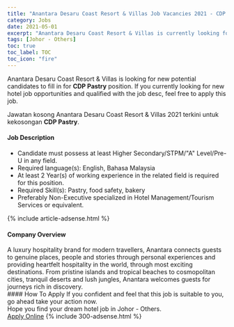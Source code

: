 ```yaml
---
title: "Anantara Desaru Coast Resort & Villas Job Vacancies 2021 - CDP Pastry" 
category: Jobs 
date: 2021-05-01 
excerpt: "Anantara Desaru Coast Resort & Villas is currently looking for suitable person to fill in the CDP Pastry which positioned at Johor - Others" 
tags: [Johor - Others] 
toc: true 
toc_label: TOC 
toc_icon: "fire" 
--- 
```


<p>Anantara Desaru Coast Resort & Villas is looking for new potential candidates to fill in for <b>CDP Pastry</b> position. If you currently looking for new hotel job opportunities and qualified with the job desc, feel free to apply this job.
</p>Jawatan kosong Anantara Desaru Coast Resort & Villas 2021 terkini untuk kekosongan <b>CDP Pastry</b>. 
<div><div><h4>Job Description</h4></div><div><div><span><div><ul><li>Candidate must possess at least Higher Secondary/STPM/"A" Level/Pre-U&#160;in any field.</li><li>Required language(s):&#160;English, Bahasa Malaysia</li><li>At least 2&#160;Year(s) of working experience in the related field is required for this position.</li><li>Required Skill(s): Pastry, food safety, bakery</li><li>Preferably Non-Executive specialized in Hotel Management/Tourism Services or equivalent.</li></ul></div></span></div></div></div> 
{% include article-adsense.html %} 
<div><div><h4>Company Overview</h4></div><div><div><span><div><div>A luxury hospitality brand for modern travellers, Anantara connects guests to genuine places, people and stories through personal experiences and providing heartfelt hospitality in the world, through most exciting destinations. From pristine islands and tropical beaches to cosmopolitan cities, tranquil deserts and lush jungles, Anantara welcomes guests for journeys rich in discovery.</div></div></span></div></div></div> 
#### How To Apply 
If you confident and feel that this job is suitable to you, go ahead take your action now. <br/> 
Hope you find your dream hotel job in Johor - Others. <br/> 
<a href="https://www.jobstreet.com.my/en/job/cdp-pastry-4554303?jobId=jobstreet-my-job-4554303" class="btn btn--info" target="_blank" rel="nofollow noopenner">Apply Online</a> 
{% include 300-adsense.html %} 